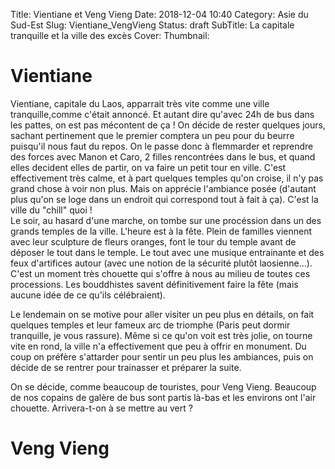 Title: Vientiane et Veng Vieng
Date: 2018-12-04 10:40
Category: Asie du Sud-Est
Slug: Vientiane_VengVieng
Status: draft
SubTitle: La capitale tranquille et la ville des excès
Cover: 
Thumbnail: 

# Vientiane
Vientiane, capitale du Laos, apparrait très vite comme une ville tranquille,comme c'était annoncé. Et autant dire qu'avec 24h de bus dans les pattes, on est pas mécontent de ça ! On décide de rester quelques jours, sachant pertinement que le premier comptera un peu pour du beurre puisqu'il nous faut du repos. On le passe donc à flemmarder et reprendre des forces avec Manon et Caro, 2 filles rencontrées dans le bus, et quand elles decident elles de partir, on va faire un petit tour en ville. C'est effectivement très calme, et à part quelques temples qu'on croise, il n'y pas grand chose à voir non plus. Mais on apprécie l'ambiance posée (d'autant plus qu'on se loge dans un endroit qui correspond tout à fait à ça). C'est la ville du "chill" quoi !  
Le soir, au hasard d'une marche, on tombe sur une procéssion dans un des grands temples de la ville. L'heure est à la fête. Plein de familles viennent avec leur sculpture de fleurs oranges, font le tour du temple avant de déposer le tout dans le temple. Le tout avec une musique entrainante et des feux d'artifices autour (avec une notion de la sécurité plutôt laosienne...). C'est un moment très chouette qui s'offre à nous au milieu de toutes ces processions. Les bouddhistes savent définitivement faire la fête (mais aucune idée de ce qu'ils célébraient).

Le lendemain on se motive pour aller visiter un peu plus en détails, on fait quelques temples et leur fameux arc de triomphe (Paris peut dormir tranquille, je vous rassure). Même si ce qu'on voit est très jolie, on tourne vite en rond, la ville n'a effectivement que peu à offrir en monument. Du coup on préfère s'attarder pour sentir un peu plus les ambiances, puis on décide de se rentrer pour trainasser et préparer la suite.

On se décide, comme beaucoup de touristes, pour Veng Vieng. Beaucoup de nos copains de galère de bus sont partis là-bas et les environs ont l'air chouette. Arrivera-t-on à se mettre au vert ?

# Veng Vieng
